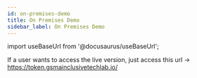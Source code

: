 ```yaml
---
id: on-premises-demo
title: On Premises Demo
sidebar_label: On Premises Demo
---
```


import useBaseUrl from '@docusaurus/useBaseUrl';

If a user wants to access the live version, just access this url -> https://token.gsmainclusivetechlab.io/